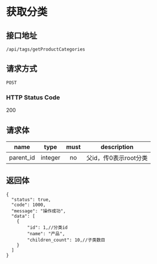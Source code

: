 # 获取分类

## 接口地址

`/api/tags/getProductCategories`

## 请求方式

`POST`

### HTTP Status Code

200

## 请求体

| name     | type     | must     | description |
|----------|:--------:|:--------:|:--------:|
| parent_id   | integer   | no     | 父id，传0表示root分类 |

## 返回体

```json5
{
  "status": true,
  "code": 1000,
  "message": "操作成功",
  "data": [
    {
        "id": 1,//分类id
        "name": "产品",
        "children_count": 10,//子类数目
    }
  ]
}
``` 
